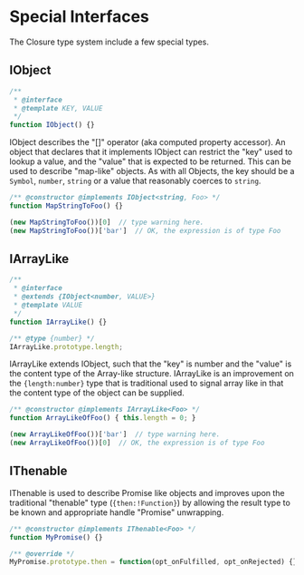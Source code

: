 # Special Interfaces

The Closure type system include a few special types.

## IObject

```javascript
/**
 * @interface
 * @template KEY, VALUE
 */
function IObject() {}
```


IObject describes the "[]" operator (aka computed property accessor). An object that declares that it implements IObject can restrict the "key" used to lookup a value, and the "value" that is expected to be returned.  This can be used to describe "map-like" objects.  As with all Objects, the key should be a `Symbol`, `number`, `string` or a value that reasonably coerces to `string`.

```javascript
/** @constructor @implements IObject<string, Foo> */
function MapStringToFoo() {}

(new MapStringToFoo())[0]  // type warning here.
(new MapStringToFoo())['bar']  // OK, the expression is of type Foo
```

## IArrayLike

```javascript
/**
 * @interface
 * @extends {IObject<number, VALUE>}
 * @template VALUE
 */
function IArrayLike() {}

/** @type {number} */
IArrayLike.prototype.length;
```

IArrayLike extends IObject, such that the "key" is number and the "value" is the content type of the Array-like structure. IArrayLike is an improvement on the `{length:number}` type that is traditional used to signal array like in that the content type of the object can be supplied.

```javascript
/** @constructor @implements IArrayLike<Foo> */
function ArrayLikeOfFoo() { this.length = 0; }

(new ArrayLikeOfFoo())['bar']  // type warning here.
(new ArrayLikeOfFoo())[0]  // OK, the expression is of type Foo
```

## IThenable<VALUE>

IThenable is used to describe Promise like objects and improves upon the traditional "thenable" type (`{then:!Function}`) by allowing the result type to be known and appropriate handle "Promise" unwrapping.

```javascript
/** @constructor @implements IThenable<Foo> */
function MyPromise() {}

/** @override */
MyPromise.prototype.then = function(opt_onFulfilled, opt_onRejected) {};
```


